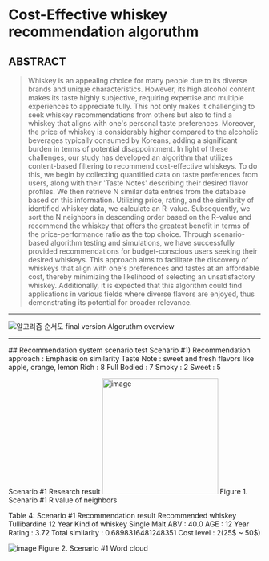 # Cost-Effective whiskey recommendation algoruthm
## ABSTRACT
> Whiskey is an appealing choice for many people due to its diverse brands and unique characteristics. However, its high alcohol content makes its taste highly subjective, requiring expertise and multiple experiences to appreciate fully. This not only makes it challenging to seek whiskey recommendations from others but also to find a whiskey that aligns with one's personal taste preferences. Moreover, the price of whiskey is considerably higher compared to the alcoholic beverages typically consumed by Koreans, adding a significant burden in terms of potential disappointment.
In light of these challenges, our study has developed an algorithm that utilizes content-based filtering to recommend cost-effective whiskeys. To do this, we begin by collecting quantified data on taste preferences from users, along with their 'Taste Notes' describing their desired flavor profiles. We then retrieve N similar data entries from the database based on this information. Utilizing price, rating, and the similarity of identified whiskey data, we calculate an R-value. Subsequently, we sort the N neighbors in descending order based on the R-value and recommend the whiskey that offers the greatest benefit in terms of the price-performance ratio as the top choice.
Through scenario-based algorithm testing and simulations, we have successfully provided recommendations for budget-conscious users seeking their desired whiskeys. This approach aims to facilitate the discovery of whiskeys that align with one's preferences and tastes at an affordable cost, thereby minimizing the likelihood of selecting an unsatisfactory whiskey. Additionally, it is expected that this algorithm could find applications in various fields where diverse flavors are enjoyed, thus demonstrating its potential for broader relevance.

<hr>

![알고리즘 순서도 final version](https://github.com/sjc4197/Cost-Effective_whiskey_recommendation_algorithm/assets/63084925/75f42388-2c8c-44d4-83b8-26e2db7afd77)
Algoruthm overview

<hr>
## Recommendation system scenario test
Scenario #1)
Recommendation approach	: Emphasis on similarity
Taste Note : sweet and fresh flavors like apple, orange, lemon
Rich : 8
Full Bodied : 7
Smoky : 2
Sweet : 5

Scenario #1 Research result
 <img width="231" alt="image" src="https://github.com/sjc4197/Cost-Effective_whiskey_recommendation_algorithm/assets/63084925/e59056c9-7167-4782-a442-d681af138e4f">
Figure 1. Scenario #1 R value of neighbors

Table 4: Scenario #1 Recommendation result
Recommended whiskey	Tullibardine 12 Year
Kind of whiskey	Single Malt
ABV : 40.0
AGE : 12 Year
Rating : 3.72
Total similarity : 0.6898316481248351
Cost level : 2(25$ ~ 50$)

![image](https://github.com/sjc4197/Cost-Effective_whiskey_recommendation_algorithm/assets/63084925/eb3534d5-4c84-4cad-891c-0bd2c8e59065)
Figure 2. Scenario #1 Word cloud
